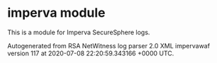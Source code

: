 # imperva module

This is a module for Imperva SecureSphere logs.

Autogenerated from RSA NetWitness log parser 2.0 XML impervawaf version 117
at 2020-07-08 22:20:59.343166 +0000 UTC.


